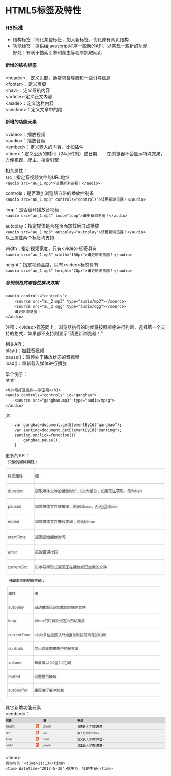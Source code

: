 # HTML5标签及特性
### H5标准
* 结构标签：简化某些标签，加入新标签，优化原有网页结构
* 功能标签：提供给javascript程序一些新的API，以实现一些新的功能  
好处：有利于搜索引擎和爬虫等程序抓取网页
#### 新增的结构标签
<header\>：定义头部，通常包含导航和一些引导信息  
<footer\>：定义页脚  
<nav\>：定义导航内容  
<article\>:定义正文内容  
<aside\>：定义边栏内容  
<section\>：定义文章中的段

#### 新增的功能元素
<video\>：播放视频  
<audio\>：播放音频  
<embed\>：定义嵌入的内容，比如插件  
<time\>：定义公历的时间（24小时制）或日期 &nbsp;&nbsp;&nbsp;&nbsp;&nbsp;&nbsp;&nbsp;在浏览器不会显示特殊效果，方便机器、爬虫、搜索引擎

相关属性：  
 src：指定音视频文件的URL地址  
`<audio src="au_1.mp3">请更新浏览器！</audio>`  
  
controls：是否添加浏览器自带的播放控制条  
`<audio src="au_1.mp3" controls="controls">请更新浏览器！</audio>`
  
loop：是否循环播放音视频  
`<audio src="au_1.mp4" loop="loop">请更新浏览器！</audio>`
  
autoplay：指定媒体是否在页面加载后自动播放  
`<audio src="au_1.mp3" autoplay="autoplay">请更新浏览器！</audio>`    
以上属性两个标签均支持  

width：指定视频宽度，只有<video\>标签具有  
`<audio src="au_1.mp3" width="100px">请更新浏览器！</audio>`
 
height：指定视频高度，只有<video\>标签具有  
`<audio src="au_1.mp3" height="20px">请更新浏览器！</audio>`  

##### 音视频格式兼容性解决方案
	<audio controls="controls">
		<source src="au_2.mp3" type="audio/mp3"></source>
		<source src="au_2.ogg" type="audio/ogg"></source>
		请更新浏览器！
	</audio>
注释：<video\>标签同上，浏览器执行的时候将按照顺序进行判断，选择第一个支持的格式，如果都不支持则显示"请更新浏览器！"

相关API：  
play()：加载音视频  
pause()：暂停处于播放状态的音视频  
load()：重新载入媒体进行播放  

举个例子：  
html:

	<h1>刚好遇见你——李玉刚</h1>
    <audio controls="controls" id="ganghao">
      	<source src="ganghao.mp3" type="audio/mpeg">
    </audio>
js:

    	var ganghao=document.getElementById("ganghao");
    	var zanting=document.getElementById("zanting");
    	zanting.onclick=function(){
			ganghao.pause();
		}

更多的API：
![只读媒体属性](images/audio_one.jpg)
![可脚本控制属性](images/audio_two.jpg)


其它新增功能元素  
<embed\>：
![embed元素的属性](images/embed_one.jpg)

<time\>:  
`发布时间：<time>11:13</time>`  
`<time datetime="2017-5-30">端午节，我的生日</time>`
